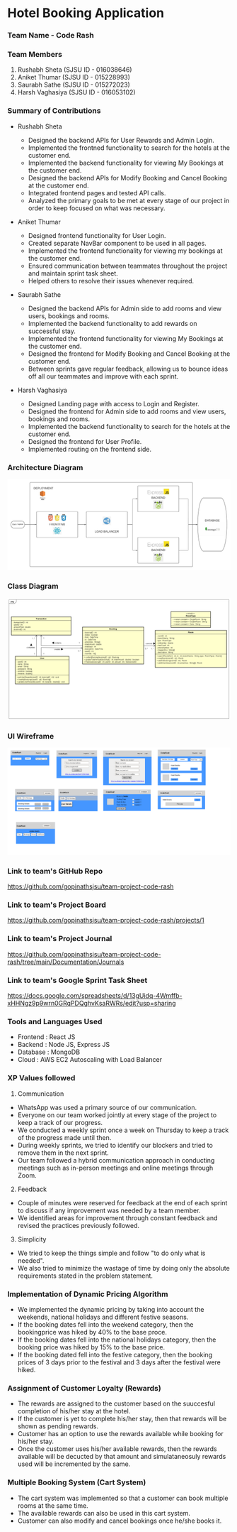 # Hotel Booking Application

### Team Name - Code Rash

### Team Members 
1. Rushabh Sheta (SJSU ID - 016038646)
2. Aniket Thumar (SJSU ID - 015228993) 
3. Saurabh Sathe (SJSU ID - 015272023)
4. Harsh Vaghasiya (SJSU ID - 016053102) 

### Summary of Contributions
- Rushabh Sheta
  - Designed the backend APIs for User Rewards and Admin Login.
  - Implemented the frontned functionality to search for the hotels at the customer end.
  - Implemented the backend functionality for viewing My Bookings at the customer end.
  - Designed the backend APIs for Modify Booking and Cancel Booking at the customer end.
  - Integrated frontend pages and tested API calls.
  - Analyzed the primary goals to be met at every stage of our project in order to keep focused on what was necessary.
  
- Aniket Thumar
  - Designed frontend functionality for User Login.
  - Created separate NavBar component to be used in all pages.
  - Implemented the frontend functionality for viewing my bookings at the customer end.
  - Ensured communication between teammates throughout the project and maintain sprint task sheet.
  - Helped others to resolve their issues whenever required.

- Saurabh Sathe
  - Designed the backend APIs for Admin side to add rooms and view users, bookings and rooms.
  - Implemented the backend functionality to add rewards on successful stay.
  - Implemented the frontend functionality for viewing My Bookings at the customer end.
  - Designed the frontend for Modify Booking and Cancel Booking at the customer end.
  - Between sprints gave regular feedback, allowing us to bounce ideas off all our teammates and improve with each sprint.

- Harsh Vaghasiya
  - Designed Landing page with access to Login and Register.
  - Designed the frontend for Admin side to add rooms and view users, bookings and rooms.
  - Implemented the backend functionality to search for the hotels at the customer end.
  - Designed the frontend for User Profile.
  - Implemented routing on the frontend side.
  

### Architecture Diagram
![](https://github.com/gopinathsjsu/team-project-code-rash/blob/main/Documentation/Diagrams/Architecture%20Diagram.jpeg)

### Class Diagram
![](https://github.com/gopinathsjsu/team-project-code-rash/blob/main/Documentation/Diagrams/Class%20Diagram.png)

### UI Wireframe
![](https://github.com/gopinathsjsu/team-project-code-rash/blob/main/Documentation/UI%20Wireframe/UI%20Wireframe.png)

### Link to team's GitHub Repo 
https://github.com/gopinathsjsu/team-project-code-rash

### Link to team's Project Board
https://github.com/gopinathsjsu/team-project-code-rash/projects/1

### Link to team's Project Journal
https://github.com/gopinathsjsu/team-project-code-rash/tree/main/Documentation/Journals

### Link to team's Google Sprint Task Sheet
https://docs.google.com/spreadsheets/d/13gUidq-4Wmffb-xHHNgz9p9wrn0GRqPDQghvKsaRWRs/edit?usp=sharing

### Tools and Languages Used
- Frontend : React JS
- Backend : Node JS, Express JS
- Database : MongoDB
- Cloud : AWS EC2 Autoscaling with Load Balancer

### XP Values followed
1. Communication
  - WhatsApp was used a primary source of our communication.
  - Everyone on our team worked jointly at every stage of the project to keep a track of our progress.
  - We conducted a weekly sprint once a week on Thursday to keep a track of the progress made until then.
  - During weekly sprints, we tried to identify our blockers and tried to remove them in the next sprint.
  - Our team followed a hybrid communication approach in conducting meetings such as in-person meetings and online meetings through Zoom.   

2. Feedback
  - Couple of minutes were reserved for feedback at the end of each sprint to discuss if any improvement was needed by a team member. 
  - We identified areas for improvement through constant feedback and revised the practices previously followed. 
   
3. Simplicity
  - We tried to keep the things simple and follow "to do only what is needed".
  - We also tried to minimize the wastage of time by doing only the absolute requirements stated in the problem statement.
  
### Implementation of Dynamic Pricing Algorithm 
  - We implemented the dynamic pricing by taking into account the weekends, national holidays and different festive seasons.
  - If the booking dates fell into the weekend category, then the bookingprice was hiked by 40% to the base proce.
  - If the booking dates fell into the national holidays category, then the booking price was hiked by 15% to the base price.
  - If the booking dated fell into the festive category, then the booking prices of 3 days prior to the festival and 3 days after the festival were hiked.

### Assignment of Customer Loyalty (Rewards)
  - The rewards are assigned to the customer based on the suuccesful completion of his/her stay at the hotel.
  - If the customer is yet to complete his/her stay, then that rewards will be shown as pending rewards.
  - Customer has an option to use the rewards available while booking for his/her stay.
  - Once the customer uses his/her available rewards, then the rewards available will be decucted by that amount and simulataneosuly rewards used will be incremented by the same.

### Multiple Booking System (Cart System)
  - The cart system was implemented so that a customer can book multiple rooms at the same time.
  - The available rewards can also be used in this cart system.
  - Customer can also modify and cancel bookings once he/she books it.
 
